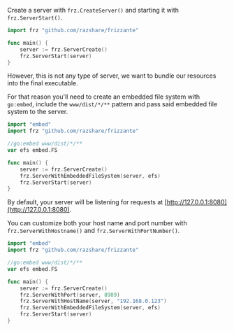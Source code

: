 Create a server with `frz.CreateServer()` 
and starting it with `frz.ServerStart()`.

```go
import frz "github.com/razshare/frizzante"

func main() {
	server := frz.ServerCreate()
	frz.ServerStart(server)
}
```

However, this is not any type of server, we want to bundle our resources into the final executable.

For that reason you'll need to create an embedded file system with `go:embed`, include the `www/dist/*/**` pattern and pass 
said embedded file system to the server.

```go
import "embed"
import frz "github.com/razshare/frizzante"

//go:embed www/dist/*/**
var efs embed.FS

func main() {
	server := frz.ServerCreate()
	frz.ServerWithEmbeddedFileSystem(server, efs)
	frz.ServerStart(server)
}
```

By default, your server will be listening for requests at [http://127.0.0.1:8080](http://127.0.0.1:8080).

You can customize both your host name and port number with `frz.ServerWithHostname()` and `frz.ServerWithPortNumber()`.

```go
import "embed"
import frz "github.com/razshare/frizzante"

//go:embed www/dist/*/**
var efs embed.FS

func main() {
	server := frz.ServerCreate()
	frz.ServerWithPort(server, 8989)
	frz.ServerWithHostName(server, "192.168.0.123")
	frz.ServerWithEmbeddedFileSystem(server, efs)
	frz.ServerStart(server)
}
```